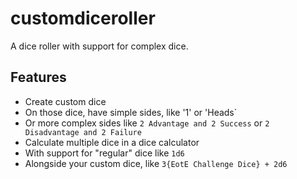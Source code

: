 # customdiceroller

A dice roller with support for complex dice.

## Features

* Create custom dice
* On those dice, have simple sides, like '1' or 'Heads`
* Or more complex sides like `2 Advantage and 2 Success` or `2 Disadvantage and 2 Failure`
* Calculate multiple dice in a dice calculator
* With support for "regular" dice like `1d6`
* Alongside your custom dice, like `3{EotE Challenge Dice} + 2d6`
